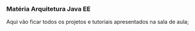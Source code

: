### Matéria Arquitetura Java EE

Aqui vão ficar todos os projetos e tutoriais apresentados na sala de aula;